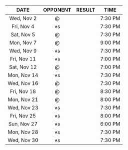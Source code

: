 |    DATE     |          OPPONENT           |  RESULT  |  TIME   |
|:-----------:|:---------------------------:|:--------:|:-------:|
| Wed, Nov 2  |   @ [](/r/clevelandcavs)    |          | 7:30 PM |
| Fri, Nov 4  |   vs [](/r/chicagobulls)    |          | 7:30 PM |
| Sat, Nov 5  |      @ [](/r/nyknicks)      |          | 7:30 PM |
| Mon, Nov 7  |  @ [](/r/memphisgrizzlies)  |          | 9:00 PM |
| Wed, Nov 9  |  vs [](/r/detroitpistons)   |          | 7:30 PM |
| Fri, Nov 11 |   vs [](/r/denvernuggets)   |          | 7:00 PM |
| Sat, Nov 12 |   @ [](/r/detroitpistons)   |          | 7:00 PM |
| Mon, Nov 14 |      vs [](/r/thunder)      |          | 7:30 PM |
| Wed, Nov 16 |    @ [](/r/atlantahawks)    |          | 7:30 PM |
| Fri, Nov 18 |    @ [](/r/nolapelicans)    |          | 8:30 PM |
| Mon, Nov 21 |    @ [](/r/chicagobulls)    |          | 8:00 PM |
| Wed, Nov 23 |     vs [](/r/mavericks)     |          | 7:30 PM |
| Fri, Nov 25 |       vs [](/r/kings)       |          | 8:00 PM |
| Sun, Nov 27 | vs [](/r/washingtonwizards) |          | 6:00 PM |
| Mon, Nov 28 | vs [](/r/charlottehornets)  |          | 7:30 PM |
| Wed, Nov 30 |       vs [](/r/heat)        |          | 7:30 PM |